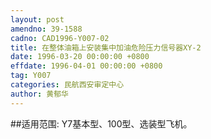 ```yaml
---
layout: post
amendno: 39-1588
cadno: CAD1996-Y007-02
title: 在整体油箱上安装集中加油危险压力信号器XY-2
date: 1996-03-20 00:00:00 +0800
effdate: 1996-04-01 00:00:00 +0800
tag: Y007
categories: 民航西安审定中心
author: 黄郁华
---
```


##适用范围:
Y7基本型、100型、选装型飞机。

